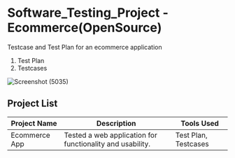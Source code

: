 # Software_Testing_Project - Ecommerce(OpenSource)

Testcase and Test Plan for an ecommerce application

1. Test Plan
2. Testcases


![Screenshot (5035)](https://github.com/sagartmohite/Software_Testing_Project/assets/161953257/e33a7072-6839-4d7d-91eb-cbb206f8950f)


## Project List

| Project Name | Description | Tools Used |
|--------------|-------------|------------|
| Ecommerce App    | Tested a web application for functionality and usability. | Test Plan, Testcases |
